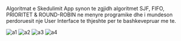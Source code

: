 Algoritmat e Skedulimit App synon te zgjidh algoritmet SJF, FIFO, PRIORITET & ROUND-ROBIN 
ne menyre programike dhe i mundeson perdoruesit nje User Interface te thjeshte per te bashkevepruar me te. 

![a1](https://user-images.githubusercontent.com/57449723/142667959-eb0eaf33-5487-4e2c-a905-c78c5fba696c.jpg)
![a2](https://user-images.githubusercontent.com/57449723/142667969-1daca40a-49f7-4ad3-b71d-eb2f71c30c05.jpg)
![a3](https://user-images.githubusercontent.com/57449723/142667979-83cd44f8-2b8b-47c2-a6e0-d0b4e1f8545f.jpg)
![a4](https://user-images.githubusercontent.com/57449723/142667990-572be6c9-9e11-4416-960b-057992b1b90f.jpg)
